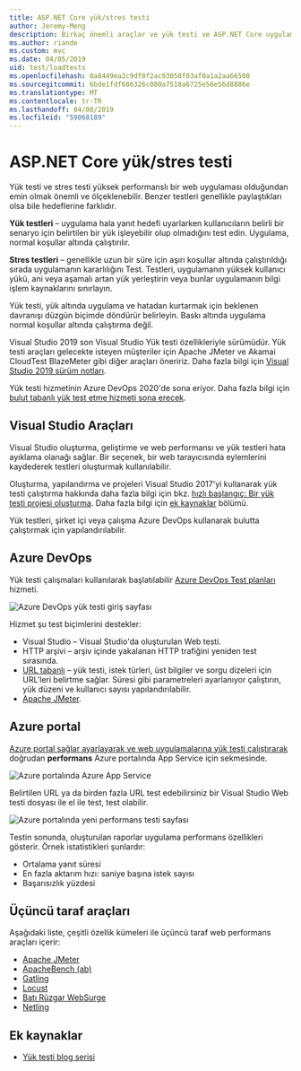 ```yaml
---
title: ASP.NET Core yük/stres testi
author: Jeremy-Meng
description: Birkaç önemli araçlar ve yük testi ve ASP.NET Core uygulamalarını stres yaklaşımlar hakkında bilgi edinin.
ms.author: riande
ms.custom: mvc
ms.date: 04/05/2019
uid: test/loadtests
ms.openlocfilehash: 0a8449ea2c9df0f2ac93058f03af0a1a2aa66508
ms.sourcegitcommit: 6bde1fdf686326c080a7518a6725e56e56d8886e
ms.translationtype: MT
ms.contentlocale: tr-TR
ms.lasthandoff: 04/08/2019
ms.locfileid: "59068189"
---
```

# <a name="aspnet-core-loadstress-testing"></a>ASP.NET Core yük/stres testi

Yük testi ve stres testi yüksek performanslı bir web uygulaması olduğundan emin olmak önemli ve ölçeklenebilir. Benzer testleri genellikle paylaştıkları olsa bile hedeflerine farklıdır.

**Yük testleri** &ndash; uygulama hala yanıt hedefi uyarlarken kullanıcıların belirli bir senaryo için belirtilen bir yük işleyebilir olup olmadığını test edin. Uygulama, normal koşullar altında çalıştırılır.

**Stres testleri** &ndash; genellikle uzun bir süre için aşırı koşullar altında çalıştırıldığı sırada uygulamanın kararlılığını Test. Testleri, uygulamanın yüksek kullanıcı yükü, ani veya aşamalı artan yük yerleştirin veya bunlar uygulamanın bilgi işlem kaynaklarını sınırlayın.

Yük testi, yük altında uygulama ve hatadan kurtarmak için beklenen davranışı düzgün biçimde döndürür belirleyin. Baskı altında uygulama normal koşullar altında çalıştırma değil.

Visual Studio 2019 son Visual Studio Yük testi özellikleriyle sürümüdür. Yük testi araçları gelecekte isteyen müşteriler için Apache JMeter ve Akamai CloudTest BlazeMeter gibi diğer araçları öneririz. Daha fazla bilgi için [Visual Studio 2019 sürüm notları](/visualstudio/releases/2019/release-notes#test-tools).

Yük testi hizmetinin Azure DevOps 2020'de sona eriyor. Daha fazla bilgi için [bulut tabanlı yük test etme hizmeti sona erecek](https://devblogs.microsoft.com/devops/cloud-based-load-testing-service-eol/).

## <a name="visual-studio-tools"></a>Visual Studio Araçları

Visual Studio oluşturma, geliştirme ve web performansı ve yük testleri hata ayıklama olanağı sağlar. Bir seçenek, bir web tarayıcısında eylemlerini kaydederek testleri oluşturmak kullanılabilir.

Oluşturma, yapılandırma ve projeleri Visual Studio 2017'yi kullanarak yük testi çalıştırma hakkında daha fazla bilgi için bkz. [hızlı başlangıç: Bir yük testi projesi oluşturma](/visualstudio/test/quickstart-create-a-load-test-project?view=vs-2017). Daha fazla bilgi için [ek kaynaklar](#additional-resources) bölümü.

Yük testleri, şirket içi veya çalışma Azure DevOps kullanarak bulutta çalıştırmak için yapılandırılabilir.

## <a name="azure-devops"></a>Azure DevOps

Yük testi çalışmaları kullanılarak başlatılabilir [Azure DevOps Test planları](/azure/devops/test/load-test/index?view=vsts) hizmeti.

![Azure DevOps yük testi giriş sayfası](./load-tests/_static/azure-devops-load-test.png)

Hizmet şu test biçimlerini destekler:

* Visual Studio &ndash; Visual Studio'da oluşturulan Web testi.
* HTTP arşivi &ndash; arşiv içinde yakalanan HTTP trafiğini yeniden test sırasında.
* [URL tabanlı](/azure/devops/test/load-test/get-started-simple-cloud-load-test?view=vsts) &ndash; yük testi, istek türleri, üst bilgiler ve sorgu dizeleri için URL'leri belirtme sağlar. Süresi gibi parametreleri ayarlanıyor çalıştırın, yük düzeni ve kullanıcı sayısı yapılandırılabilir.
* [Apache JMeter](https://jmeter.apache.org/).

## <a name="azure-portal"></a>Azure portal

[Azure portal sağlar ayarlayarak ve web uygulamalarına yük testi çalıştırarak](/azure/devops/test/load-test/app-service-web-app-performance-test?view=vsts) doğrudan **performans** Azure portalında App Service için sekmesinde.

![Azure portalında Azure App Service](./load-tests/_static/azure-appservice-perf-test.png)

Belirtilen URL ya da birden fazla URL test edebilirsiniz bir Visual Studio Web testi dosyası ile el ile test, test olabilir.

![Azure portalında yeni performans testi sayfası](./load-tests/_static/azure-appservice-perf-test-config.png)

Testin sonunda, oluşturulan raporlar uygulama performans özellikleri gösterir. Örnek istatistikleri şunlardır:

* Ortalama yanıt süresi
* En fazla aktarım hızı: saniye başına istek sayısı
* Başarısızlık yüzdesi

## <a name="third-party-tools"></a>Üçüncü taraf araçları

Aşağıdaki liste, çeşitli özellik kümeleri ile üçüncü taraf web performans araçları içerir:

* [Apache JMeter](https://jmeter.apache.org/)
* [ApacheBench (ab)](https://httpd.apache.org/docs/2.4/programs/ab.html)
* [Gatling](https://gatling.io/)
* [Locust](https://locust.io/)
* [Batı Rüzgar WebSurge](http://websurge.west-wind.com/)
* [Netling](https://github.com/hallatore/Netling)

## <a name="additional-resources"></a>Ek kaynaklar

* [Yük testi blog serisi](https://blogs.msdn.microsoft.com/charles_sterling/2015/06/01/load-test-series-part-i-creating-web-performance-tests-for-a-load-test/)

